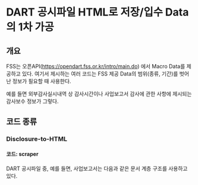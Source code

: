 # DART 공시파일 HTML로 저장/입수 Data의 1차 가공
## 개요
FSS는 오픈API(https://opendart.fss.or.kr/intro/main.do) 에서 Macro Data를 제공하고 있다. 여기서 제시하는 여러 코드는 FSS 제공 Data의 범위(종류, 기간)를 벗어난 정보가 필요할 때 사용한다.


예를 들면 외부감사실시내역 상 감사시간이나 사업보고서 감사에 관한 사항에 제시되는 감사보수 정보가 그렇다. 

## 코드 종류
### Disclosure-to-HTML
#### 코드: scraper
DART 공시파일 중, 예를 들면, 사업보고서는 다음과 같은 문서 계층 구조를 사용하고 있다.

